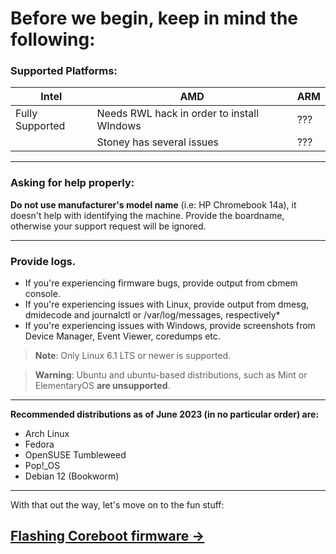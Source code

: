 # Before we begin, keep in mind the following:

### Supported Platforms:

| Intel            | AMD           |                              ARM            |
| ---------------- | --------------------------------------------| ------------- |
| Fully Supported  | Needs RWL hack in order to install WIndows  | ??? |
|     | Stoney has several issues                   | ??? |

-------------

### Asking for help properly:

**Do not use manufacturer's model name** (i.e: HP Chromebook 14a), it doesn't help with identifying the machine. Provide the boardname, otherwise your support request will be ignored.

--------------

### Provide logs.

* If you're experiencing firmware bugs, provide output from cbmem console.
* If you're experiencing issues with Linux, provide output from dmesg, dmidecode and journalctl or /var/log/messages, respectively*
* If you're experiencing issues with Windows, provide screenshots from Device Manager, Event Viewer, coredumps etc.

>**Note**: Only Linux 6.1 LTS or newer is supported.

>**Warning**: Ubuntu and ubuntu-based distributions, such as Mint or ElementaryOS **are unsupported**.

--------------

**Recommended distributions as of June 2023 (in no particular order) are:**

* Arch Linux
* Fedora
* OpenSUSE Tumbleweed
* Pop!_OS
* Debian 12 (Bookworm)

----------------

With that out the way, let's move on to the fun stuff:

## [Flashing Coreboot firmware →](firmware.md) 
